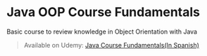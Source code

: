 # Java OOP Course Fundamentals

Basic course to review knowledge in Object Orientation with Java

> Available on Udemy: [Java Course Fundamentals(In Spanish)](https://www.udemy.com/share/101qWoB0oTcltbQ3o=/)
